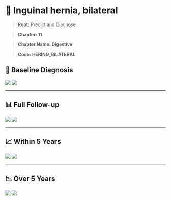 # 🧬 Inguinal hernia, bilateral
    
> **Root:** Predict and Diagnose

> **Chapter: 11**

> **Chapter Name: Digestive**

> **Code: HERING_BILATERAL**

## 🧪 Baseline Diagnosis

<img src="/Predict/Figures/Baseline/IMP/HERING_BILATERAL.png" />

<CsvTableIMP src="/public/Predict/Data/Baseline/IMP/IMP_HERING_BILATERAL.csv" label="🔍 View full results" />

<img src="/Predict/Figures/Baseline/ROC/HERING_BILATERAL.png" />

<CsvTableROC src="/public/Predict/Data/Baseline/EVA/HERING_BILATERAL.csv" label="🔍 View full results" />

---

## 📊 Full Follow-up

<img src="/Predict/Figures/ALL/IMP/HERING_BILATERAL.png" />

<CsvTableIMP src="/public/Predict/Data/ALL/IMP/IMP_HERING_BILATERAL.csv" label="🔍 View full results" />

<img src="/Predict/Figures/ALL/ROC/HERING_BILATERAL.png" />

<CsvTableROC src="/public/Predict/Data/ALL/EVA/HERING_BILATERAL.csv" label="🔍 View full results" />

---

## 📈 Within 5 Years

<img src="/Predict/Figures/FYears/IMP/HERING_BILATERAL.png" />

<CsvTableIMP src="/public/Predict/Data/FYears/IMP/IMP_HERING_BILATERAL.csv" label="🔍 View full results" />

<img src="/Predict/Figures/FYears/ROC/HERING_BILATERAL.png" />

<CsvTableROC src="/public/Predict/Data/FYears/EVA/HERING_BILATERAL.csv" label="🔍 View full results" />

---

## 📉 Over 5 Years

<img src="/Predict/Figures/OverFYears/IMP/HERING_BILATERAL.png" />

<CsvTableIMP src="/public/Predict/Data/OverFYears/IMP/IMP_HERING_BILATERAL.csv" label="🔍 View full results" />

<img src="/Predict/Figures/OverFYears/ROC/HERING_BILATERAL.png" />

<CsvTableROC src="/public/Predict/Data/OverFYears/EVA/HERING_BILATERAL.csv" label="🔍 View full results" />
